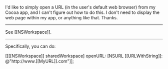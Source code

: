 I'd like to simply open a URL (in the user's default web browser) from my Cocoa app, and I can't figure out how to do this.  I don't need to display the web page within my app, or anything like that.  Thanks.

----

See [[NSWorkspace]].

----

Specifically, you can do:

[[[[NSWorkspace]] sharedWorkspace] openURL: [NSURL [[URLWithString]]: @"http://www.[[MyURL]].com"]];